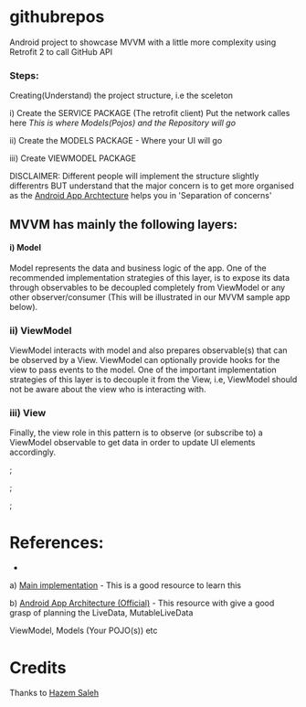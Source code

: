 # githubrepos
Android project to showcase MVVM with a little more complexity using Retrofit 2 to call GitHub API
### Steps:

Creating(Understand) the project structure, i.e the sceleton    
    
   i) Create the SERVICE PACKAGE (The retrofit client) Put the network calles here *This is where Models(Pojos) and the Repository will go*
    
   ii) Create the MODELS PACKAGE - Where your UI will go
    
   iii) Create VIEWMODEL PACKAGE 
   
 DISCLAIMER: Different people will implement the structure slightly differentrs BUT understand that the major concern is to get more organised as the [Android App Archtecture](https://developer.android.com/topic/libraries/architecture/guide.html#common_architectural_principles) helps you in 'Separation of concerns'



## MVVM has mainly the following layers:

#### i) Model
Model represents the data and business logic of the app. One of the recommended implementation strategies of this layer, is to expose its data through observables to be decoupled completely from ViewModel or any other observer/consumer (This will be illustrated in our MVVM sample app below).
    
### ii) ViewModel
ViewModel interacts with model and also prepares observable(s) that can be observed by a View. ViewModel can optionally provide hooks for the view to pass events to the model. 
    One of the important implementation strategies of this layer is to decouple it from the View, i.e, ViewModel should not be aware about the view who is interacting with.
   
### iii) View
Finally, the view role in this pattern is to observe (or subscribe to) a ViewModel observable to get data in order to update UI elements accordingly.

;

;

;

# References:
-

a) [Main implementation](https://proandroiddev.com/mvvm-architecture-viewmodel-and-livedata-part-1-604f50cda1) - This is a good resource to learn this


b) [Android App Architecture (Official)](https://developer.android.com/topic/libraries/architecture/guide.html#common_architectural_principles) - This resource with give a good grasp of planning the LiveData, MutableLiveData

ViewModel, Models (Your POJO(s)) etc

# Credits
Thanks to [Hazem Saleh](https://github.com/hazems)
